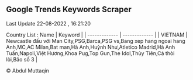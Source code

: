 

## Google Trends Keywords Scraper 
 
Last Update 22-08-2022 , 16:21:20

Country List :
 Name  | Keyword |
| ------------- | ------------- |
| VIETNAM | Newcastle đấu với Man City,PSG,Barca,PSG vs,Bang xep hang ngoai hang Anh,MC,AC Milan,Bat man,Hà Anh,Huỳnh Như,Atletico Madrid,Hà Anh Tuấn,Napoli,Việt Hương,Khoa Pug,Top Gun,The Idol,Thùy Tiên,Cá thòi lòi,Bão số 3 |



© Abdul Muttaqin 
